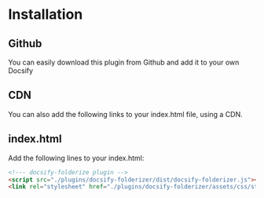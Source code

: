 # Installation

## Github

You can easily download this plugin from Github and add it to your own Docsify

## CDN

You can also add the following links to your index.html file, using a CDN.

## index.html

Add the following lines to your index.html:

```html
<!--- docsify-folderize plugin -->
<script src="./plugins/docsify-folderizer/dist/docsify-folderizer.js"></script>
<link rel="stylesheet" href="./plugins/docsify-folderizer/assets/css/style.css">
```